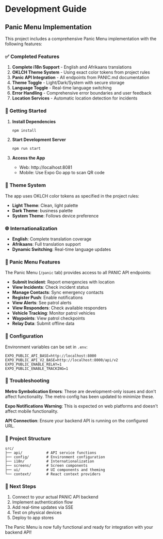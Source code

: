 # Development Guide

## Panic Menu Implementation

This project includes a comprehensive Panic Menu implementation with the following features:

### ✅ **Completed Features**

1. **Complete i18n Support** - English and Afrikaans translations
2. **OKLCH Theme System** - Using exact color tokens from project rules
3. **Panic API Integration** - All endpoints from PANIC.md documentation
4. **Theme Toggle** - Light/Dark/System with secure storage
5. **Language Toggle** - Real-time language switching
6. **Error Handling** - Comprehensive error boundaries and user feedback
7. **Location Services** - Automatic location detection for incidents

### 🚀 **Getting Started**

1. **Install Dependencies**
   ```bash
   npm install
   ```

2. **Start Development Server**
   ```bash
   npm run start
   ```

3. **Access the App**
   - Web: http://localhost:8081
   - Mobile: Use Expo Go app to scan QR code

### 🎨 **Theme System**

The app uses OKLCH color tokens as specified in the project rules:

- **Light Theme**: Clean, light palette
- **Dark Theme**: business palette
- **System Theme**: Follows device preference

### 🌐 **Internationalization**

- **English**: Complete translation coverage
- **Afrikaans**: Full translation support
- **Dynamic Switching**: Real-time language updates

### 📱 **Panic Menu Features**

The Panic Menu (`/panic` tab) provides access to all PANIC API endpoints:

- **Submit Incident**: Report emergencies with location
- **View Incidents**: Check incident status
- **Manage Contacts**: Sync emergency contacts
- **Register Push**: Enable notifications
- **View Alerts**: See patrol alerts
- **View Responders**: Check available responders
- **Vehicle Tracking**: Monitor patrol vehicles
- **Waypoints**: View patrol checkpoints
- **Relay Data**: Submit offline data

### 🔧 **Configuration**

Environment variables can be set in `.env`:

```env
EXPO_PUBLIC_API_BASE=http://localhost:8000
EXPO_PUBLIC_API_V2_BASE=http://localhost:8000/api/v2
EXPO_PUBLIC_ENABLE_RELAY=1
EXPO_PUBLIC_ENABLE_TRACKING=1
```

### 🐛 **Troubleshooting**

**Metro Symbolication Errors**: These are development-only issues and don't affect functionality. The metro config has been updated to minimize these.

**Expo Notifications Warning**: This is expected on web platforms and doesn't affect mobile functionality.

**API Connection**: Ensure your backend API is running on the configured URL.

### 📁 **Project Structure**

```
src/
├── api/           # API service functions
├── config/        # Environment configuration
├── i18n/          # Internationalization
├── screens/       # Screen components
├── ui/            # UI components and theming
└── context/       # React context providers
```

### 🎯 **Next Steps**

1. Connect to your actual PANIC API backend
2. Implement authentication flow
3. Add real-time updates via SSE
4. Test on physical devices
5. Deploy to app stores

The Panic Menu is now fully functional and ready for integration with your backend API!

